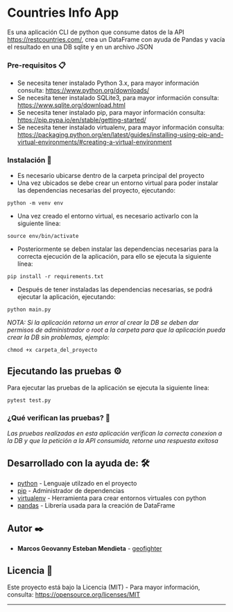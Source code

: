 # Countries Info App

Es una aplicación CLI de python que consume datos de la API https://restcountries.com/, crea un DataFrame con ayuda de Pandas y vacía el resultado en una DB sqlite y en un archivo JSON


### Pre-requisitos 📋

* Se necesita tener instalado Python 3.x, para mayor información consulta: https://www.python.org/downloads/
* Se necesita tener instalado SQLite3, para mayor información consulta: https://www.sqlite.org/download.html
* Se necesita tener instalado pip, para mayor información consulta: https://pip.pypa.io/en/stable/getting-started/
* Se necesita tener instalado virtualenv, para mayor información consulta: https://packaging.python.org/en/latest/guides/installing-using-pip-and-virtual-environments/#creating-a-virtual-environment

### Instalación 🔧
* Es necesario ubicarse dentro de la carpeta principal del proyecto
* Una vez ubicados se debe crear un entorno virtual para poder instalar las dependencias necesarias del proyecto, ejecutando:
```
python -m venv env
```
* Una vez creado el entorno virtual, es necesario activarlo con la siguiente línea:
```
source env/bin/activate
```
* Posteriormente se deben instalar las dependencias necesarias para la correcta ejecución de la aplicación, para ello se ejecuta la siguiente línea:
```
pip install -r requirements.txt
```
* Después de tener instaladas las dependencias necesarias, se podrá ejecutar la aplicación, ejecutando:
```
python main.py
```
_NOTA: Si la aplicación retorna un error al crear la DB se deben dar permisos de administrador o root a la carpeta para que la aplicación pueda crear la DB sin problemas, ejemplo:_

```
chmod +x carpeta_del_proyecto
```

## Ejecutando las pruebas ⚙️

Para ejecutar las pruebas de la aplicación se ejecuta la siguiente linea:
```
pytest test.py
```

### ¿Qué verifican las pruebas? 🔩

_Las pruebas realizadas en esta aplicación verifican la correcta conexion a la DB y que la petición a la API consumida, retorne una respuesta exitosa_

## Desarrollado con la ayuda de: 🛠️

* [python](https://www.python.org/) - Lenguaje utilzado en el proyecto
* [pip](https://pip.pypa.io/en/stable/) - Administrador de dependencias
* [virtualenv](https://virtualenv.pypa.io/en/latest/) - Herramienta para crear entornos virtuales con python
* [pandas](https://pandas.pydata.org/) - Librería usada para la creación de DataFrame

## Autor ✒️

* **Marcos Geovanny Esteban Mendieta** - [geofighter](https://github.com/geofighter)

## Licencia 📄

Este proyecto está bajo la Licencia (MIT) - Para mayor información, consulta: https://opensource.org/licenses/MIT

---
